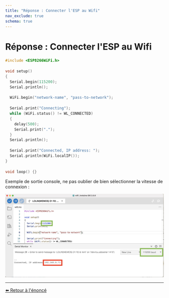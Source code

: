 ```yaml
---
title: "Réponse : Connecter l'ESP au Wifi"
nav_exclude: true
schema: true
---
```


# Réponse : Connecter l'ESP au Wifi

```c
#include <ESP8266WiFi.h>

void setup()
{
  Serial.begin(115200);
  Serial.println();

  WiFi.begin("network-name", "pass-to-network");

  Serial.print("Connecting");
  while (WiFi.status() != WL_CONNECTED)
  {
    delay(500);
    Serial.print(".");
  }
  Serial.println();

  Serial.print("Connected, IP address: ");
  Serial.println(WiFi.localIP());
}

void loop() {}
```

Exemple de sortie console, ne pas oublier de bien sélectionner la vitesse de connexion :

![console-tp9](resources/tp9-console.jpg)

----
[⬅️ Retour à l'énoncé](tp9.md)

